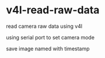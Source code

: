 # v4l-read-raw-data

read camera raw data using v4l

using serial port to set camera mode

save image named with timestamp
